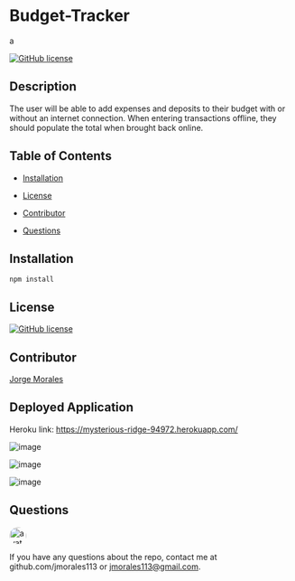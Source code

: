 # Budget-Tracker
a

[![GitHub license](https://img.shields.io/github/license/Naereen/StrapDown.js.svg)](https://github.com/Naereen/StrapDown.js/blob/master/LICENSE)

## Description

The user will be able to add expenses and deposits to their budget with or without an internet connection. When entering transactions offline, they should populate the total when brought back online.

## Table of Contents

- [Installation](#Installation)

- [License](#License)

- [Contributor](#Contributor)

- [Questions](#Questions)

## Installation

    npm install

## License

[![GitHub license](https://img.shields.io/github/license/Naereen/StrapDown.js.svg)](https://github.com/Naereen/StrapDown.js/blob/master/LICENSE)

## Contributor

[Jorge Morales](https://github.com/jmorales113)

## Deployed Application

Heroku link: https://mysterious-ridge-94972.herokuapp.com/

![image](https://user-images.githubusercontent.com/57970306/82088467-a9755d00-96a6-11ea-92af-182e1cc1518c.png)

![image](https://user-images.githubusercontent.com/57970306/82088495-b8f4a600-96a6-11ea-8398-624e52fda550.png)

![image](https://user-images.githubusercontent.com/57970306/82088523-c7db5880-96a6-11ea-8a34-3f105e41828b.png)

## Questions

<img src="https://avatars2.githubusercontent.com/u/57970306?s=460&v=4"
alt="avatar" style="border-radius: 16px" width="30" />

If you have any questions about the repo, contact me at github.com/jmorales113 or jmorales113@gmail.com.



